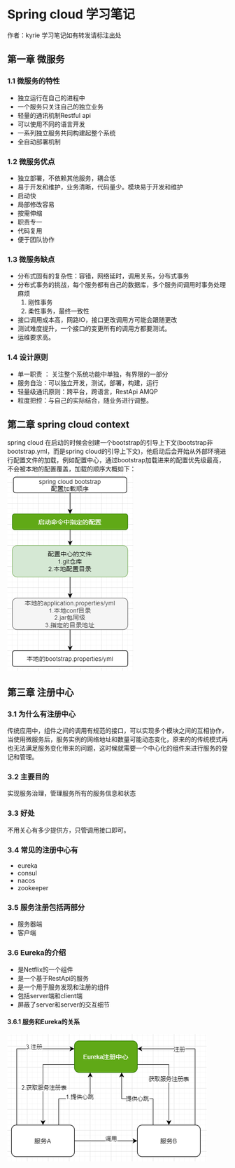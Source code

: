 # Spring cloud 学习笔记

作者：kyrie 学习笔记如有转发请标注出处

## 第一章 微服务
### 1.1 微服务的特性
- 独立运行在自己的进程中
- 一个服务只关注自己的独立业务
- 轻量的通讯机制Restful api
- 可以使用不同的语言开发
- 一系列独立服务共同构建起整个系统
- 全自动部署机制

### 1.2 微服务优点
- 独立部署，不依赖其他服务，耦合低
- 易于开发和维护，业务清晰，代码量少。模块易于开发和维护
- 启动快
- 局部修改容易
- 按需伸缩
- 职责专一
- 代码复用
- 便于团队协作

### 1.3 微服务缺点
- 分布式固有的复杂性：容错，网络延时，调用关系，分布式事务
- 分布式事务的挑战，每个服务都有自己的数据库，多个服务间调用时事务处理麻烦
    1. 刚性事务
    2. 柔性事务，最终一致性
- 接口调用成本高，网路IO，接口更改调用方可能会跟随更改
- 测试难度提升，一个接口的变更所有的调用方都要测试。
- 运维要求高。

### 1.4 设计原则
- 单一职责 ： 关注整个系统功能中单独，有界限的一部分
- 服务自治：可以独立开发，测试，部署，构建，运行
- 轻量级通讯原则：跨平台，跨语言，RestApi AMQP
- 粒度把控：与自己的实际结合，随业务进行调整。

## 第二章 spring cloud context
spring cloud 在启动的时候会创建一个bootstrap的引导上下文(bootstrap非bootstrap.yml，而是spring cloud的引导上下文)，他启动后会开始从外部环境进行配置文件的加载，例如配置中心，通过bootstrap加载进来的配置优先级最高，不会被本地的配置覆盖，加载的顺序大概如下：
![](1.png)


## 第三章 注册中心

### 3.1 为什么有注册中心
传统应用中，组件之间的调用有规范的接口，可以实现多个模块之间的互相协作，当使用微服务后，服务实例的网络地址和数量可能动态变化，原来的的传统模式再也无法满足服务变化带来的问题，这时候就需要一个中心化的组件来进行服务的登记和管理。
### 3.2 主要目的
实现服务治理，管理服务所有的服务信息和状态
### 3.3 好处
不用关心有多少提供方，只管调用接口即可。
### 3.4 常见的注册中心有
- eureka
- consul
- nacos
- zookeeper
### 3.5 服务注册包括两部分
- 服务器端
- 客户端

### 3.6 Eureka的介绍
- 是Netflix的一个组件
- 是一个基于RestApi的服务
- 是一个用于服务发现和注册的组件
- 包括server端和client端
- 屏蔽了server和server的交互细节

#### 3.6.1 服务和Eureka的关系
![](2.png)

